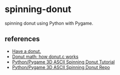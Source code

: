 # spinning-donut

<!-- Badges for Python, Pygame, ASCII Art, Donut, Spinning donut -->

spinning donut using Python with Pygame.

## references

- [Have a donut.](https://www.a1k0n.net/2006/09/15/obfuscated-c-donut.html)
- [Donut math: how donut.c works](https://www.a1k0n.net/2011/07/20/donut-math.html)
- [Python/Pygame 3D ASCII Spinning Donut Tutorial](https://www.youtube.com/watch?v=zn4Yvxww58g)
- [Python/Pygame 3D ASCII Spinning Donut Repo](https://github.com/codegiovanni/Donut)
